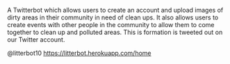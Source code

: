 A Twitterbot which allows users to create an account and upload images of dirty areas in their community in need of clean ups.  It also allows users to create events with other people in the community to allow them to come together to clean up and polluted areas.  This is formation is tweeted out on our Twitter account.

@litterbot10
https://litterbot.herokuapp.com/home
